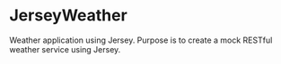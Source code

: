 # JerseyWeather
Weather application using Jersey. Purpose is to create a mock RESTful weather service using Jersey.
